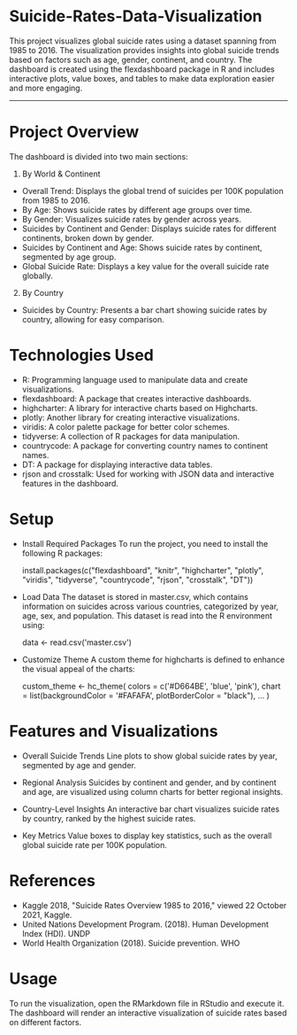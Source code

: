 # Suicide-Rates-Data-Visualization
This project visualizes global suicide rates using a dataset spanning from 1985 to 2016. The visualization provides insights into global suicide trends based on factors such as age, gender, continent, and country. 
The dashboard is created using the flexdashboard package in R and includes interactive plots, value boxes, and tables to make data exploration easier and more engaging.

---
# **Project Overview**

The dashboard is divided into two main sections:
1. By World & Continent

  * Overall Trend: Displays the global trend of suicides per 100K population from 1985 to 2016.
  * By Age: Shows suicide rates by different age groups over time.
  * By Gender: Visualizes suicide rates by gender across years.
  * Suicides by Continent and Gender: Displays suicide rates for different continents, broken down by gender.
  * Suicides by Continent and Age: Shows suicide rates by continent, segmented by age group.
  * Global Suicide Rate: Displays a key value for the overall suicide rate globally.

2. By Country

  * Suicides by Country: Presents a bar chart showing suicide rates by country, allowing for easy comparison.

# **Technologies Used**

  * R: Programming language used to manipulate data and create visualizations.
  * flexdashboard: A package that creates interactive dashboards.
  * highcharter: A library for interactive charts based on Highcharts.
  * plotly: Another library for creating interactive visualizations.
  * viridis: A color palette package for better color schemes.
  * tidyverse: A collection of R packages for data manipulation.
  * countrycode: A package for converting country names to continent names.
  * DT: A package for displaying interactive data tables.
  * rjson and crosstalk: Used for working with JSON data and interactive features in the dashboard.

# **Setup**

* Install Required Packages To run the project, you need to install the following R packages:

   install.packages(c("flexdashboard", "knitr", "highcharter", "plotly", "viridis", 
                   "tidyverse", "countrycode", "rjson", "crosstalk", "DT"))

* Load Data The dataset is stored in master.csv, which contains information on suicides across various countries, categorized by year, age, sex, and population. This dataset is read into the R environment using:

   data <- read.csv('master.csv')

* Customize Theme A custom theme for highcharts is defined to enhance the visual appeal of the charts:

  custom_theme <- hc_theme(
      colors = c('#D664BE', 'blue', 'pink'),
      chart = list(backgroundColor = '#FAFAFA', plotBorderColor = "black"),
      ...
    )

# **Features and Visualizations**

* Overall Suicide Trends
  Line plots to show global suicide rates by year, segmented by age and gender.

* Regional Analysis
  Suicides by continent and gender, and by continent and age, are visualized using column charts for better regional insights.

* Country-Level Insights
  An interactive bar chart visualizes suicide rates by country, ranked by the highest suicide rates.

* Key Metrics
  Value boxes to display key statistics, such as the overall global suicide rate per 100K population.

# **References**

  * Kaggle 2018, "Suicide Rates Overview 1985 to 2016," viewed 22 October 2021, Kaggle.
  * United Nations Development Program. (2018). Human Development Index (HDI). UNDP
  * World Health Organization (2018). Suicide prevention. WHO

# **Usage**

To run the visualization, open the RMarkdown file in RStudio and execute it. The dashboard will render an interactive visualization of suicide rates based on different factors.
